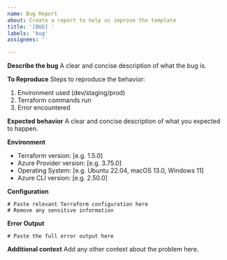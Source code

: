 ```yaml
---
name: Bug Report
about: Create a report to help us improve the template
title: '[BUG] '
labels: 'bug'
assignees: ''

---
```


**Describe the bug**
A clear and concise description of what the bug is.

**To Reproduce**
Steps to reproduce the behavior:
1. Environment used (dev/staging/prod)
2. Terraform commands run
3. Error encountered

**Expected behavior**
A clear and concise description of what you expected to happen.

**Environment**
- Terraform version: [e.g. 1.5.0]
- Azure Provider version: [e.g. 3.75.0]
- Operating System: [e.g. Ubuntu 22.04, macOS 13.0, Windows 11]
- Azure CLI version: [e.g. 2.50.0]

**Configuration**
```hcl
# Paste relevant Terraform configuration here
# Remove any sensitive information
```

**Error Output**
```
# Paste the full error output here
```

**Additional context**
Add any other context about the problem here.